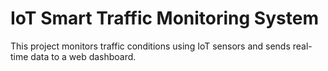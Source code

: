 # IoT Smart Traffic Monitoring System

This project monitors traffic conditions using IoT sensors and sends real-time data to a web dashboard.